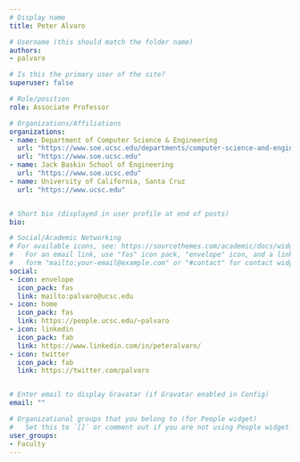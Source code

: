 ```yaml
---
# Display name
title: Peter Alvaro

# Username (this should match the folder name)
authors:
- palvaro

# Is this the primary user of the site?
superuser: false

# Role/position
role: Associate Professor

# Organizations/Affiliations
organizations:
- name: Department of Computer Science & Engineering
  url: "https://www.soe.ucsc.edu/departments/computer-science-and-engineering"
  url: "https://www.soe.ucsc.edu"
- name: Jack Baskin School of Engineering
  url: "https://www.soe.ucsc.edu"
- name: University of California, Santa Cruz
  url: "https://www.ucsc.edu"


# Short bio (displayed in user profile at end of posts)
bio:

# Social/Academic Networking
# For available icons, see: https://sourcethemes.com/academic/docs/widgets/#icons
#   For an email link, use "fas" icon pack, "envelope" icon, and a link in the
#   form "mailto:your-email@example.com" or "#contact" for contact widget.
social:
- icon: envelope
  icon_pack: fas
  link: mailto:palvaro@ucsc.edu
- icon: home
  icon_pack: fas
  link: https://people.ucsc.edu/~palvaro
- icon: linkedin
  icon_pack: fab
  link: https://www.linkedin.com/in/peteralvaro/
- icon: twitter
  icon_pack: fab
  link: https://twitter.com/palvaro


# Enter email to display Gravatar (if Gravatar enabled in Config)
email: ""

# Organizational groups that you belong to (for People widget)
#   Set this to `[]` or comment out if you are not using People widget.  
user_groups:
- Faculty
---
```


